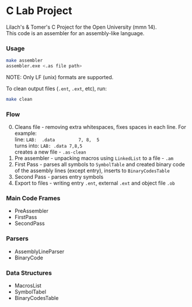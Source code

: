 # C Lab Project
Lilach's & Tomer's C Project for the Open University (mmn 14).
<br>
This code is an assembler for an assembly-like language. 

### Usage ###
```bash
make assembler
assembler.exe <.as file path>
```
NOTE: Only LF (unix) formats are supported.

To clean output files (`.ent`, `.ext`, etc), run:
```bash
make clean
```

### Flow ###
0. Cleans file - removing extra whitespaces, fixes spaces in each line. For example: <br>
                 line: `LAB:  .data         7, 8,  5`<br>
                 turns into: `LAB: .data 7,8,5`<br>
                 creates a new file - `.as-clean`
1. Pre assembler - unpacking macros using `LinkedList` to a file - `.am`
2. First Pass - parses all symbols to `SymbolTable` and created binary code of the assembly lines (except entry), inserts to `BinaryCodesTable`
3. Second Pass - parses entry symbols
4. Export to files - writing entry `.ent`, external `.ext` and object file `.ob`

### Main Code Frames
- PreAssembler
- FirstPass
- SecondPass

### Parsers
- AssemblyLineParser
- BinaryCode

### Data Structures
- MacrosList
- SymbolTabel
- BinaryCodesTable
